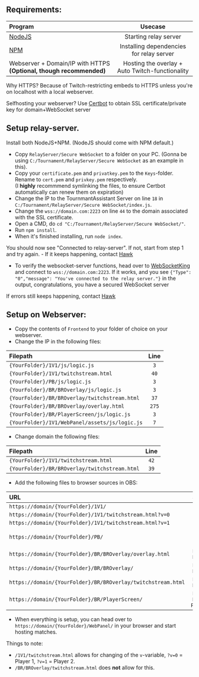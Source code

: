 ## Requirements:
| Program | Usecase  |
| :--- | :---: |
| [NodeJS](https://nodejs.org/en/download/) | Starting relay server |
| [NPM](https://docs.npmjs.com/downloading-and-installing-node-js-and-npm) | Installing dependencies for relay server |
| Webserver + Domain/IP with HTTPS **(Optional, though recommended)** | Hosting the overlay + Auto Twitch-functionality |

Why HTTPS? Because of Twitch-restricting embeds to HTTPS unless you're on localhost with a local webserver.

Selfhosting your webserver? Use [Certbot](https://certbot.eff.org/instructions) to obtain SSL certificate/private key for domain+WebSocket server

## Setup relay-server.
Install both NodeJS+NPM. (NodeJS should come with NPM default.)

- Copy `RelayServer/Secure WebSocket` to a folder on your PC. (Gonna be using `C:/Tournament/RelayServer/Secure WebSocket` as an example in this).
- Copy your `certificate.pem` and `privatkey.pem` to the `Keys`-folder. Rename to `cert.pem` and `privkey.pem` respectively. \
(I **highly** recommmend symlinking the files, to ensure Certbot automatically can renew them on expiration)
- Change the IP to the TournmantAssistant Server on line `18` in `C:/Tournament/RelayServer/Secure WebSocket/index.js`.
- Change the `wss://domain.com:2223` on line `44` to the domain associated with the SSL certificate.
- Open a CMD, do `cd "C:/Tournament/RelayServer/Secure WebSocket/"`.
- Run `npm install`.
- When it's finished installing, run `node index`.

You should now see "Connected to relay-server". If not, start from step 1 and try again. - If it keeps happening, contact [Hawk](https://discordapp.com/users/592779895084679188)
- To verify the websocket-server functions, head over to [WebSocketKing](https://websocketking.com/) and connect to `wss://domain.com:2223`.
If it works, and you see `{"Type": "0","message": "You've connected to the relay server."}` in the output, congratulations, you have a secured WebSocket server

If errors still keeps happening, contact [Hawk](https://discordapp.com/users/592779895084679188)

## Setup on Webserver:
- Copy the contents of `Frontend` to your folder of choice on your webserver.
- Change the IP in the following files:

| Filepath | Line  |
| :--- | :---: |
| `{YourFolder}/1V1/js/logic.js` | `3` |
| `{YourFolder}/1V1/twitchstream.html` | `40` |
| `{YourFolder}/PB/js/logic.js` | `3` |
| `{YourFolder}/BR/BROverlay/js/logic.js` | `3` |
| `{YourFolder}/BR/BROverlay/twitchstream.html` | `37` |
| `{YourFolder}/BR/BROverlay/overlay.html` | `275` |
| `{YourFolder}/BR/PlayerScreen/js/logic.js` | `3` |
| `{YourFolder}/1V1/WebPanel/assets/js/logic.js` | `7` |

- Change domain the following files:

| Filepath | Line  |
| :--- | :---: |
| `{YourFolder}/1V1/twitchstream.html` | `42` |
| `{YourFolder}/BR/BROverlay/twitchstream.html` | `39` |

- Add the following files to browser sources in OBS:

| URL | Scene  | Order | Resolution |
| :--- | :---: | :---: | :---: |
| `https://domain/{YourFolder}/1V1/` | `1V1` | `Top` | `1920x1080`|
| `https://domain/{YourFolder}/1V1/twitchstream.html?v=0` | `1V1` | `Bottom` | `1920x1080` |
| `https://domain/{YourFolder}/1V1/twitchstream.html?v=1` | `1V1` | `Bottom` | `1920x1080` |
| `https://domain/{YourFolder}/PB/` | `Picks and Bans` | `Top` | `1920x1080` |
| `https://domain/{YourFolder}/BR/BROverlay/overlay.html` | `Battle Royale` | `Top` | `2560x1140` |
| `https://domain/{YourFolder}/BR/BROverlay/` | `Battle Royale` | `Bottom` | `1920x1080` |
| `https://domain/{YourFolder}/BR/BROverlay/twitchstream.html` | `Battle Royale` | `Bottom` | `1920x1080` |
| `https://domain/{YourFolder}/BR/PlayerScreen/` | `Battle Royale Players` | `Top` | `1920x1080` |

- When everything is setup, you can head over to `https://domain/{YourFolder}/WebPanel/` in your browser and start hosting matches.


Things to note:
- `/1V1/twitchstream.html` allows for changing of the `v`-variable, `?v=0` = Player 1, `?v=1` = Player 2.
- `/BR/BROverlay/twitchstream.html` does **not** allow for this.
